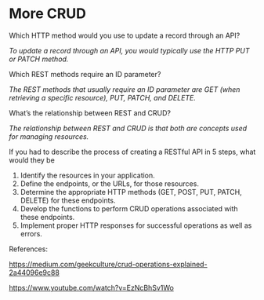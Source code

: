 # More CRUD

Which HTTP method would you use to update a record through an API?

*To update a record through an API, you would typically use the HTTP PUT or PATCH method.*

Which REST methods require an ID parameter?

*The REST methods that usually require an ID parameter are GET (when retrieving a specific resource), PUT, PATCH, and DELETE.*


What’s the relationship between REST and CRUD?

*The relationship between REST and CRUD is that both are concepts used for managing resources.*

If you had to describe the process of creating a RESTful API in 5 steps, what would they be


1. Identify the resources in your application.
2. Define the endpoints, or the URLs, for those resources.
3. Determine the appropriate HTTP methods (GET, POST, PUT, PATCH, DELETE) for these endpoints.
4. Develop the functions to perform CRUD operations associated with these endpoints.
5. Implement proper HTTP responses for successful operations as well as errors.

References:

https://medium.com/geekculture/crud-operations-explained-2a44096e9c88

https://www.youtube.com/watch?v=EzNcBhSv1Wo

